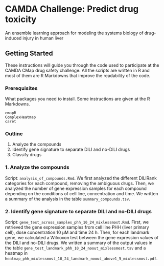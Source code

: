 # CAMDA Challenge: Predict drug toxicity
An ensemble learning approach for modeling the systems biology of drug-induced injury in human liver

## Getting Started

These instructions will guide you through the code used to participate at the CAMDA CMap drug safety challenge. All the scripts are written in R and most of them are R Markdowns that improve the readability of the code.

### Prerequisites

What packages you need to install. Some instructions are given at the R Markdowns.

```
cmapR
ComplexHeatmap
caret
```

### Outline

1. Analyze the compounds
2. Identify gene signature to separate DILI and no-DILI drugs
3. Classify drugs

### 1. Analyze the compounds

Script: `analysis_of_compounds.Rmd`.
We first analyzed the different DILIRank categories for each compound, removing the ambiguous drugs. Then, we analyzed the number of gene expression samples for each compound depending on the conditions of cell line, concentration and time. We written a summary of the analysis in the table `summary_compounds.tsv`.

### 2. Identify gene signature to separate DILI and no-DILI drugs

Script: `gene_test_across_samples_phh_10_24_mixlessmost.Rmd`.
First, we retrieved the gene expression samples from cell line PHH (liver primary cell), dose concentration 10 µM and time 24 h. 
Then, for each landmark gene, we calculated a Wilcoxon test between the gene expression values of the DILI and no-DILI drugs. We written a summary of the output values in the table `gene_test_landmark_phh_10_24_noout_mixlessmost.tsv` and a heatmap in `heatmap_phh_mixlessmost_10_24_landmark_noout_above1_5_mixlessmost.pdf`.